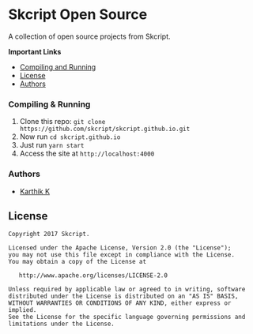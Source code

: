 # Skcript Open Source

A collection of open source projects from Skcript.

**Important Links**
* [Compiling and Running](#compiling--running)
* [License](#license)
* [Authors](#authors)

### Compiling & Running
1. Clone this repo: `git clone https://github.com/skcript/skcript.github.io.git`
2. Now run `cd skcript.github.io`
3. Just run `yarn start`
4. Access the site at `http://localhost:4000`

### Authors
* [Karthik K](https://twitter.com/imkarthikk)

License
--------

    Copyright 2017 Skcript.

    Licensed under the Apache License, Version 2.0 (the "License");
    you may not use this file except in compliance with the License.
    You may obtain a copy of the License at

       http://www.apache.org/licenses/LICENSE-2.0

    Unless required by applicable law or agreed to in writing, software
    distributed under the License is distributed on an "AS IS" BASIS,
    WITHOUT WARRANTIES OR CONDITIONS OF ANY KIND, either express or implied.
    See the License for the specific language governing permissions and
    limitations under the License.
